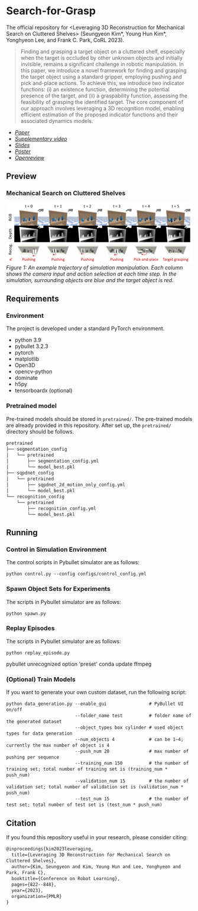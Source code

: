 # Search-for-Grasp
The official repository for \<Leveraging 3D Reconstruction for Mechanical Search on Cluttered Shelves\> (Seungyeon Kim*, Young Hun Kim*, Yonghyeon Lee, and Frank C. Park, CoRL 2023).

> Finding and grasping a target object on a cluttered shelf, especially when the target is occluded by other unknown objects and initially invisible, remains a significant challenge in robotic manipulation. In this paper, we introduce a novel framework for finding and grasping the target object using a standard gripper, employing pushing and pick and-place actions. To achieve this, we introduce two indicator functions: (i) an existence function, determining the potential presence of the target, and (ii) a graspability function, assessing the feasibility of grasping the identified target. The core component of our approach involves leveraging a 3D recognition model, enabling efficient estimation of the proposed indicator functions and their associated dynamics models.

- *[Paper](https://proceedings.mlr.press/v229/kim23a/kim23a.pdf)* 
- *[Supplementary video](https://www.youtube.com/watch?v=FoejNGHf1XM&t=2s)*
- *[Slides](https://drive.google.com/file/d/12B6Xd9QTmh-tj19Ddhc-OTpQF9nHDPcd/view?usp=drive_link)*
- *[Poster](https://drive.google.com/file/d/125g_tewVmJ0L1F-pEZBpRGNSHcpZs8Kw/view?usp=drive_link)*
- *[Openreview](https://openreview.net/forum?id=ycy47ZX0Oc)*

## Preview
### Mechanical Search on Cluttered Shelves
![sim_results](figures/sim_results.PNG)
<I>Figure 1: An example trajectory of simulation manipulation. Each column shows the camera input
and action selection at each time step. In the simulation, surrounding objects are blue and the target
object is red. </I>

## Requirements
### Environment
The project is developed under a standard PyTorch environment.
- python 3.9
- pybullet 3.2.3
- pytorch
- matplotlib
- Open3D
- opencv-python
- dominate
- h5py
- tensorboardx (optional)

<!-- - tqdm
- h5py
- Open3D
- scipy
- scikit-learn 
- opencv-python
- imageio
- matplotlib
- scikit-image
- dominate
- numba -->

### Pretrained model
Pre-trained models should be stored in `pretrained/`. The pre-trained models are already provided in this repository. After set up, the `pretrained/` directory should be follows.
```
pretrained
├── segmentation_config
│   └── pretrained
│       ├── segmentation_config.yml
│       └── model_best.pkl
├── sqpdnet_config
│   └── pretrained
│       ├── sqpdnet_2d_motion_only_config.yml
│       └── model_best.pkl
└── recognition_config
    └── pretrained
        ├── recognition_config.yml
        └── model_best.pkl
```

## Running
### Control in Simulation Environment
The control scripts in Pybullet simulator are as follows:
```
python control.py --config configs/control_config.yml
```

### Spawn Object Sets for Experiments
The scripts in Pybullet simulator are as follows:
```
python spawn.py
```

### Replay Episodes
The scripts in Pybullet simulator are as follows:
```
python replay_episode.py 
```
pybullet unrecognized option 'preset'
conda update ffmpeg


### (Optional) Train Models


If you want to generate your own custom dataset, run the following script:
```shell
python data_generation.py --enable_gui                # PyBullet UI on/off
                          --folder_name test          # folder name of the generated dataset
                          --object_types box cylinder # used object types for data generation
                          --num_objects 4             # can be 1~4; currently the max number of object is 4
                          --push_num 20               # max number of pushing per sequence
                          --training_num 150          # the number of training set; total number of training set is (training_num * push_num)
                          --validation_num 15         # the number of validation set; total number of validation set is (validation_num * push_num)
                          --test_num 15               # the number of test set; total number of test set is (test_num * push_num)
``` 

## Citation
If you found this repository useful in your research, please consider citing:
```
@inproceedings{kim2023leveraging,
  title={Leveraging 3D Reconstruction for Mechanical Search on Cluttered Shelves},
  author={Kim, Seungyeon and Kim, Young Hun and Lee, Yonghyeon and Park, Frank C},
  booktitle={Conference on Robot Learning},
  pages={822--848},
  year={2023},
  organization={PMLR}
}
```